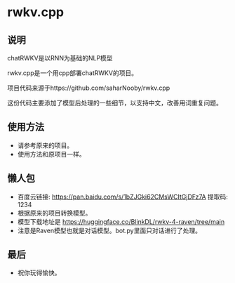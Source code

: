 # rwkv.cpp

## 说明
chatRWKV是以RNN为基础的NLP模型

rwkv.cpp是一个用cpp部署chatRWKV的项目。

项目代码来源于https://github.com/saharNooby/rwkv.cpp

这份代码主要添加了模型后处理的一些细节，以支持中文，改善用词重复问题。

## 使用方法

+ 请参考原来的项目。
+ 使用方法和原项目一样。

## 懒人包
+ 百度云链接: https://pan.baidu.com/s/1bZJGki62CMsWCItGjDFz7A 提取码: 1234
+ 根据原来的项目转换模型。
+ 模型下载地址是 https://huggingface.co/BlinkDL/rwkv-4-raven/tree/main
+ 注意是Raven模型也就是对话模型。bot.py里面只对话进行了处理。

## 最后

+ 祝你玩得愉快。